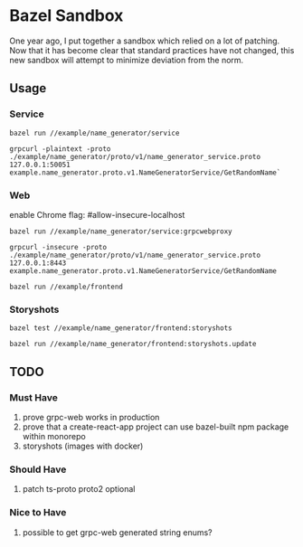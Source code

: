 # Bazel Sandbox

One year ago, I put together a sandbox which relied on a lot of patching. Now
that it has become clear that standard practices have not changed, this new
sandbox will attempt to minimize deviation from the norm.

## Usage

### Service

    bazel run //example/name_generator/service

    grpcurl -plaintext -proto ./example/name_generator/proto/v1/name_generator_service.proto 127.0.0.1:50051 example.name_generator.proto.v1.NameGeneratorService/GetRandomName`

### Web

enable Chrome flag: #allow-insecure-localhost

    bazel run //example/name_generator/service:grpcwebproxy

    grpcurl -insecure -proto ./example/name_generator/proto/v1/name_generator_service.proto 127.0.0.1:8443 example.name_generator.proto.v1.NameGeneratorService/GetRandomName

    bazel run //example/frontend

### Storyshots

    bazel test //example/name_generator/frontend:storyshots

    bazel run //example/name_generator/frontend:storyshots.update

## TODO

### Must Have

1. prove grpc-web works in production
1. prove that a create-react-app project can use bazel-built npm package within
   monorepo
1. storyshots (images with docker)

### Should Have

1. patch ts-proto proto2 optional

### Nice to Have

1. possible to get grpc-web generated string enums?

